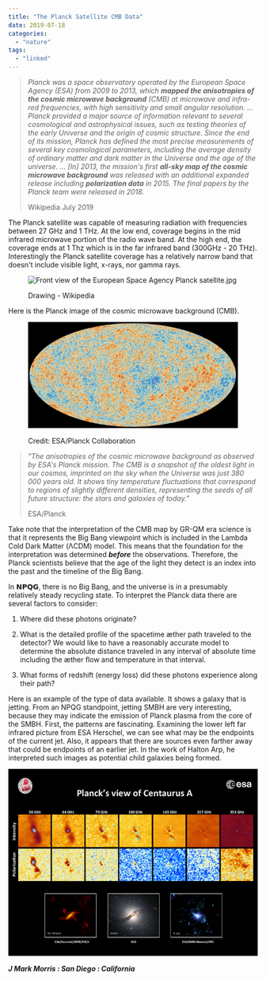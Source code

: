 ```yaml
---
title: "The Planck Satellite CMB Data"
date: 2019-07-18
categories: 
  - "nature"
tags: 
  - "linked"
---
```


> _Planck was a space observatory operated by the European Space Agency (ESA) from 2009 to 2013, which **mapped the anisotropies of the cosmic microwave background** (CMB) at microwave and infra-red frequencies, with high sensitivity and small angular resolution. ... Planck provided a major source of information relevant to several cosmological and astrophysical issues, such as testing theories of the early Universe and the origin of cosmic structure. Since the end of its mission, Planck has defined the most precise measurements of several key cosmological parameters, including the average density of ordinary matter and dark matter in the Universe and the age of the universe. ... \[In\] 2013, the mission's first **all-sky map of the cosmic microwave background** was released with an additional expanded release including **polarization data** in 2015. The final papers by the Planck team were released in 2018._
> 
> Wikipedia July 2019

The Planck satellite was capable of measuring radiation with frequencies between 27 GHz and 1 THz. At the low end, coverage begins in the mid infrared microwave portion of the radio wave band. At the high end, the coverage ends at 1 Thz which is in the far infrared band (300GHz - 20 THz). Interestingly the Planck satellite coverage has a relatively narrow band that doesn't include visible light, x-rays, nor gamma rays.

<figure>

![Front view of the European Space Agency Planck satellite.jpg](images/250px-Front_view_of_the_European_Space_Agency_Planck_satellite.jpg)

<figcaption>

Drawing - Wikipedia

</figcaption>

</figure>

Here is the Planck image of the cosmic microwave background (CMB).

<figure>

![](images/ESA_Planck_CMB2018_notext_625.jpg)

<figcaption>

Credit: ESA/Planck Collaboration

</figcaption>

</figure>

> _"The anisotropies of the cosmic microwave background as observed by ESA's Planck mission. The CMB is a snapshot of the oldest light in our cosmos, imprinted on the sky when the Universe was just 380 000 years old. It shows tiny temperature fluctuations that correspond to regions of slightly different densities, representing the seeds of all future structure: the stars and galaxies of today."_
> 
> ESA/Planck

Take note that the interpretation of the CMB map by GR-QM era science is that it represents the Big Bang viewpoint which is included in the Lambda Cold Dark Matter (ΛCDM) model. This means that the foundation for the interpretation was determined **_before_** the observations. Therefore, the Planck scientists believe that the age of the light they detect is an index into the past and the timeline of the Big Bang.

In 𝗡𝗣𝗤𝗚, there is no Big Bang, and the universe is in a presumably relatively steady recycling state. To interpret the Planck data there are several factors to consider:

1. Where did these photons originate?

3. What is the detailed profile of the spacetime æther path traveled to the detector? We would like to have a reasonably accurate model to determine the absolute distance traveled in any interval of absolute time including the æther flow and temperature in that interval.

5. What forms of redshift (energy loss) did these photons experience along their path?

Here is an example of the type of data available. It shows a galaxy that is jetting. From an NPQG standpoint, jetting SMBH are very interesting, because they may indicate the emission of Planck plasma from the core of the SMBH. First, the patterns are fascinating. Examining the lower left far infrared picture from ESA Herschel, we can see what may be the endpoints of the current jet. Also, it appears that there are sources even farther away that could be endpoints of an earlier jet. In the work of Halton Arp, he interpreted such images as potential child galaxies being formed.

![](images/Planck_CenA_625w.jpg)

_**J Mark Morris : San Diego : California**_
